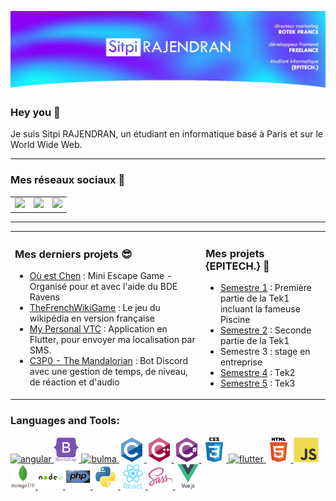 ![alt text](linkedin_baneer.jpg)

### __Hey you__ 👋

Je suis Sitpi RAJENDRAN, un étudiant en informatique basé à Paris et sur le World Wide Web.

***	

### Mes réseaux sociaux 👋

<table style="border: 0;">
 <tr>
    <td>
    <a href="https://linkedin.com/in/SitpiRajendran">
        <img src="https://img.shields.io/badge/linkedin-%230077B5.svg?style=for-the-badge&logo=linkedin&logoColor=white">
        </a>
    </td>
        <td>
    <a href="https://instagram.com/SitpiRajendran">
        <img src="https://img.shields.io/badge/Instagram-E4405F?style=for-the-badge&logo=instagram&logoColor=white">
        </a>
    </td>
        <td>
    <a href="https://twitter.com/SitpiRajendran">
        <img src="https://img.shields.io/badge/Twitter-%231DA1F2.svg?style=for-the-badge&logo=Twitter&logoColor=white">
        </a>
    </td>
 </tr>
</table>

***	
<table style="border: 0;width: 100%;">
    <tr>
        <td>
        <h3 align="left"><b>Mes derniers projets 😎</b></h3>
        <ul>
        <li><a href="https://github.com/SitpiRajendran/Ou-est-Chen">Où est Chen</a> : Mini Escape Game - Organisé pour et avec l'aide du BDE Ravens </li>
        <li><a href="https://github.com/SitpiRajendran/TheFrenchWikiGame">TheFrenchWikiGame</a> : Le jeu du wikipédia en version française</li>
        <li><a href="https://github.com/SitpiRajendran/Personal-VTC">My Personal VTC</a> : Application en Flutter, pour envoyer ma localisation par SMS.</li>
        <li><a href="https://github.com/SitpiRajendran/discord-mandalorian">C3P0 - The Mandalorian</a> : Bot Discord avec une gestion de temps, de niveau, de réaction et d'audio</li>
        </ul>
        </td>
        <td>
        <h3 align="left"><b>Mes projets {EPITECH.} 🏫</b></h3>
                <ul>
        <li><a href="https://github.com/SitpiRajendran/epitech-semester1">Semestre 1</a> : Première partie de la Tek1 incluant la fameuse Piscine</li>
        <li><a href="https://github.com/SitpiRajendran/epitech-semester2">Semestre 2</a> : Seconde partie de la Tek1 </li>
        <li>Semestre 3 : stage en entreprise </li>
        <li><a href="https://github.com/SitpiRajendran/epitech-semester4">Semestre 4</a> : Tek2 </li>
        <li><a href="https://github.com/SitpiRajendran/epitech-semester5">Semestre 5</a> : Tek3</li>
        </ul>
        </td>
    </tr>
</table>

<h3 align="left"><b>Languages and Tools:</b></h3>
<p align="left"> <a href="https://angular.io" target="_blank" rel="noreferrer"> <img src="https://angular.io/assets/images/logos/angular/angular.svg" alt="angular" width="40" height="40"/> </a> <a href="https://getbootstrap.com" target="_blank" rel="noreferrer"> <img src="https://raw.githubusercontent.com/devicons/devicon/master/icons/bootstrap/bootstrap-plain-wordmark.svg" alt="bootstrap" width="40" height="40"/> </a> <a href="https://bulma.io/" target="_blank" rel="noreferrer"> <img src="https://raw.githubusercontent.com/gilbarbara/logos/804dc257b59e144eaca5bc6ffd16949752c6f789/logos/bulma.svg" alt="bulma" width="40" height="40"/> </a> <a href="https://www.cprogramming.com/" target="_blank" rel="noreferrer"> <img src="https://raw.githubusercontent.com/devicons/devicon/master/icons/c/c-original.svg" alt="c" width="40" height="40"/> </a> <a href="https://www.w3schools.com/cpp/" target="_blank" rel="noreferrer"> <img src="https://raw.githubusercontent.com/devicons/devicon/master/icons/cplusplus/cplusplus-original.svg" alt="cplusplus" width="40" height="40"/> </a> <a href="https://www.w3schools.com/cs/" target="_blank" rel="noreferrer"> <img src="https://raw.githubusercontent.com/devicons/devicon/master/icons/csharp/csharp-original.svg" alt="csharp" width="40" height="40"/> </a> <a href="https://www.w3schools.com/css/" target="_blank" rel="noreferrer"> <img src="https://raw.githubusercontent.com/devicons/devicon/master/icons/css3/css3-original-wordmark.svg" alt="css3" width="40" height="40"/> </a> <a href="https://flutter.dev" target="_blank" rel="noreferrer"> <img src="https://www.vectorlogo.zone/logos/flutterio/flutterio-icon.svg" alt="flutter" width="40" height="40"/> </a> <a href="https://www.w3.org/html/" target="_blank" rel="noreferrer"> <img src="https://raw.githubusercontent.com/devicons/devicon/master/icons/html5/html5-original-wordmark.svg" alt="html5" width="40" height="40"/> </a> <a href="https://developer.mozilla.org/en-US/docs/Web/JavaScript" target="_blank" rel="noreferrer"> <img src="https://raw.githubusercontent.com/devicons/devicon/master/icons/javascript/javascript-original.svg" alt="javascript" width="40" height="40"/> </a> <a href="https://www.mongodb.com/" target="_blank" rel="noreferrer"> <img src="https://raw.githubusercontent.com/devicons/devicon/master/icons/mongodb/mongodb-original-wordmark.svg" alt="mongodb" width="40" height="40"/> </a> <a href="https://nodejs.org" target="_blank" rel="noreferrer"> <img src="https://raw.githubusercontent.com/devicons/devicon/master/icons/nodejs/nodejs-original-wordmark.svg" alt="nodejs" width="40" height="40"/> </a> <a href="https://www.php.net" target="_blank" rel="noreferrer"> <img src="https://raw.githubusercontent.com/devicons/devicon/master/icons/php/php-original.svg" alt="php" width="40" height="40"/> </a> <a href="https://www.python.org" target="_blank" rel="noreferrer"> <img src="https://raw.githubusercontent.com/devicons/devicon/master/icons/python/python-original.svg" alt="python" width="40" height="40"/> </a> <a href="https://reactjs.org/" target="_blank" rel="noreferrer"> <img src="https://raw.githubusercontent.com/devicons/devicon/master/icons/react/react-original-wordmark.svg" alt="react" width="40" height="40"/> </a> <a href="https://sass-lang.com" target="_blank" rel="noreferrer"> <img src="https://raw.githubusercontent.com/devicons/devicon/master/icons/sass/sass-original.svg" alt="sass" width="40" height="40"/> </a> <a href="https://vuejs.org/" target="_blank" rel="noreferrer"> <img src="https://raw.githubusercontent.com/devicons/devicon/master/icons/vuejs/vuejs-original-wordmark.svg" alt="vuejs" width="40" height="40"/> </a> </p>
<!--
**SitpiRajendran/SitpiRajendran** is a ✨ _special_ ✨ repository because its `README.md` (this file) appears on your GitHub profile.

Here are some ideas to get you started:

- 🔭 I’m currently working on ...
- 🌱 I’m currently learning ...
- 👯 I’m looking to collaborate on ...
- 🤔 I’m looking for help with ...
- 💬 Ask me about ...
- 📫 How to reach me: ...
- 😄 Pronouns: ...
- ⚡ Fun fact: ...
-->
